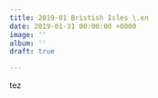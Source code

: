 ```yaml
---
title: 2019-01 Bristish Isles \.en
date: 2019-01-31 00:00:00 +0000
image: ''
album: ''
draft: true

---
```

tez